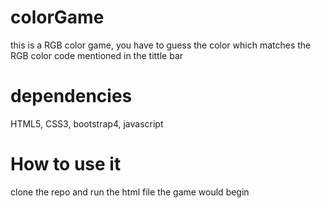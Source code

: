 # colorGame
this is a RGB color game, you have to guess the color which matches the RGB color code mentioned in the tittle bar
# dependencies
HTML5, CSS3, bootstrap4, javascript
# How to use it
clone the repo and run the html file the game would begin
